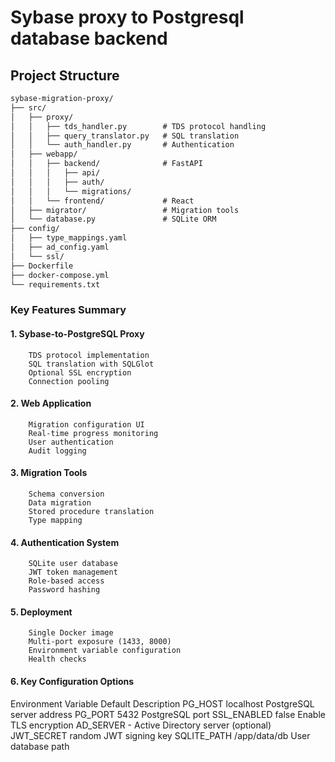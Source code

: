 # Sybase proxy to Postgresql database backend

## Project Structure

```markdown
sybase-migration-proxy/
├── src/
│   ├── proxy/
│   │   ├── tds_handler.py        # TDS protocol handling
│   │   ├── query_translator.py   # SQL translation
│   │   └── auth_handler.py       # Authentication
│   ├── webapp/
│   │   ├── backend/              # FastAPI
│   │   │   ├── api/
│   │   │   ├── auth/
│   │   │   └── migrations/
│   │   └── frontend/             # React
│   ├── migrator/                 # Migration tools
│   └── database.py               # SQLite ORM
├── config/
│   ├── type_mappings.yaml
│   ├── ad_config.yaml
│   └── ssl/
├── Dockerfile
├── docker-compose.yml
└── requirements.txt
```
### Key Features Summary
#### 1. Sybase-to-PostgreSQL Proxy
        TDS protocol implementation
        SQL translation with SQLGlot
        Optional SSL encryption
        Connection pooling
#### 2. Web Application
        Migration configuration UI
        Real-time progress monitoring
        User authentication
        Audit logging
#### 3. Migration Tools
        Schema conversion
        Data migration
        Stored procedure translation
        Type mapping
#### 4. Authentication System
        SQLite user database
        JWT token management
        Role-based access
        Password hashing
#### 5. Deployment
        Single Docker image
        Multi-port exposure (1433, 8000)
        Environment variable configuration
        Health checks
#### 6. Key Configuration Options
Environment Variable	Default	Description
PG_HOST	localhost	PostgreSQL server address
PG_PORT	5432	PostgreSQL port
SSL_ENABLED	false	Enable TLS encryption
AD_SERVER	-	Active Directory server (optional)
JWT_SECRET	random	JWT signing key
SQLITE_PATH	/app/data/db	User database path
